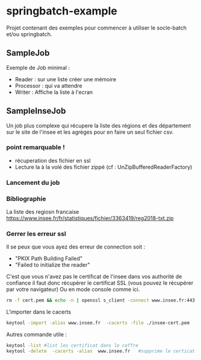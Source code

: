 # springbatch-example

Projet contenant des exemples pour commencer à utiliser le socle-batch et/ou springbatch.

## SampleJob

Exemple de Job minimal :
- Reader : sur une liste créer une mémoire 
- Processor : qui va attendre
- Writer : Affiche la liste à l'ecran

## SampleInseJob

Un job plus complexe qui récupere la liste des régions et des département sur le site de l'insee
et les agrèges pour en faire un seul fichier csv.

### point remarquable !

- récuperation des fichier en ssl
- Lecture la à la volé des fichier zippé (cf : UnZipBufferedReaderFactory)

### Lancement du job

### Bibliographie

La liste des regiosn francaise https://www.insee.fr/fr/statistiques/fichier/3363419/reg2018-txt.zip

### Gerrer les erreur ssl 

Il se peux que vous ayez des erreur de connection soit :

- "PKIX Path Building Failed"
- "Failed to initialize the reader"

C'est que vous n'avez pas le certificat de l'insee dans vos authorité de confiance
il faut donc récupérer le certificat SSL (vous pouvez le récupérer par votre navigateur)
Ou en mode console comme ici.

```bash
rm -f cert.pem && echo -n | openssl s_client -connect www.insee.fr:443 | sed -ne '/-BEGIN CERTIFICATE-/,/-END CERTIFICATE-/p' > ./insee-cert.pem
```

L'importer dans le cacerts

```bash
keytool -import -alias www.insee.fr  -cacerts -file ./insee-cert.pem
```

Autres commande utile :

```bash
keytool -list #list les certificat dans le coffre
keytool -delete  -cacerts -alias  www.insee.fr   #supprime le certicat du coffre 
```
 